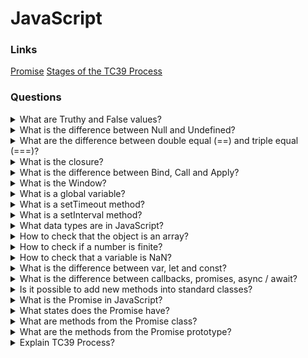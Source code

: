# JavaScript

### Links

[Promise](https://developer.mozilla.org/en-US/docs/Web/JavaScript/Reference/Global_Objects/Promise)
[Stages of the TC39 Process](https://nitayneeman.com/posts/introducing-all-stages-of-the-tc39-process-in-ecmascript/)

### Questions

<details>
  <summary>What are Truthy and False values?</summary>

What are Truthy and False values?

Falsy values:

false, 0, “”, undefined, NaN

Truthy values:

Truthy values are everything except falsy values.

</details>

<details>
  <summary>What is the difference between Null and Undefined?</summary>

Undefined can be found in different ways. Such as for not setting value, accessing elements or proper which do not exist.

For null a value, we will have to set it.

</details>

<details>
  <summary>What are the difference between double equal (==) and triple equal (===)?</summary>

Triple(===) check the value and type both.

Double(==) convert type and after that compare values. At the time of converting and, comparing it follows its own rules.

</details>

<details>
  <summary>What is the closure?</summary>

When we call or return a function inside of another method, they create a closed environment.

</details>

<details>
  <summary>What is the difference between Bind, Call and Apply?</summary>

If we have any method inside an object and we want to apply that to another one, in that case, we can use the Bind, Call and Apply method.

Firstly, Call: Need to call the Call method and send the object and parameters with separating a coma.

Secondly, Apply: It is possible to call the Applymethod and send the object and other parameters through an array.

Third, Bind: If it is needed to use a method, again and again, need to bind it with the new object. The bind creates a new function that will call the original one with context.

It is not possible to use Bind, Call and Apply with the arrow function.

</details>

<details>
  <summary>What is the Window?</summary>

A window is a global object that provides an interface for working with a DOM model of a document. It is possible to use the window object in each browser.

</details>

<details>
  <summary>What is a global variable?</summary>

A global variable is a variable that is available from any function.

</details>

<details>
  <summary>What is a setTimeout method?</summary>

The setTimeout method evaluates an expression or calls a function after a specified time.

</details>

<details>
  <summary>What is a setInterval method?</summary>

The setInterval method will continue calling the function until the interval would be active.

</details>

<details>
  <summary>What data types are in JavaScript?</summary>

The JavaScript language has two groups of data types: primitive data types and referential data types. The difference between the groups in access type. Primitive gets by value. Referential gets by link.
The data types: Number, BigInt, String, Boolean, null, undefined, Object, Symbol.

</details>

<details>
  <summary>How to check that the object is an array?</summary>

It is possible to check that object is an array by Array.isArray method or duck typing.

</details>

<details>
  <summary>How to check if a number is finite?</summary>

But they have a difference in behaviour. The global isFinite try to turn the string value into a number.

</details>

<details>
  <summary>How to check that a variable is NaN?</summary>

* isNaN - return true for NaN and undefined.
* Number.isNaN - return true only for NaN.
* NaN only one variable that is not equal itself.

</details>

<details>
  <summary>What is the difference between var, let and const?</summary>

* var has a function visibility area and pops up
* let, const has a block visibility area and not pop up
* const cannot be reset

</details>

<details>
  <summary>What is the difference between callbacks, promises, async / await?</summary>

All of them are ways for working with async functionality.

* Callback allows putting function that will run with the result of the async operation.
* Promises is a modern way of working with async functionality. A promise is an object that contains its state and is a microtask.
* Async / Await is syntax sugar that provides a more comfortable way to work with promises.

</details>

<details>
  <summary>Is it possible to add new methods into standard classes?</summary>

It is possible, but it is not good practice. 

</details>

<details>
  <summary>What is the Promise in JavaScript?</summary>

A promise is an object that stores its state (pending, fulfilled, rejected). It is a more high-tech functionality for working with async code in JavaScript.

</details>

<details>
  <summary>What states does the Promise have?</summary>

* pending: initial state, neither fulfilled nor rejected.
* fulfilled: meaning that the operation was successful.
* rejected: meaning that the operation failed.

</details>

<details>
  <summary>What are methods from the Promise class?</summary>

* .resolve - cover value into success promise.
* .reject - cover value into error handler.
* .all - wait for all success promises or reject them if one has an error.
* .allSettled - returns all resolved and rejected Promises.
* .race - returns first success of failure promise.
* .any - returns any successful promise.

</details>

<details>
  <summary>What are the methods from the Promise prototype?</summary>

* then - set success and error handler.
* .catch - set error handler.
* .finaly - set a handler that is not dependent on the result (error or success).

</details>

<details>
  <summary>Explain TC39 Process?</summary>

This process is built from five stages, starting with stage zero. Any proposal for a change in the specification goes through these stages.
* Stage 0 (Strawperson):
It represents an initial idea for adding or changing the specification.
* Stage 1 (Proposal):
It describes a discrete problem or general need, suggests a shape of the solution and points out potential challenges.
* Stage 2 (Draft):
It describes the syntax, semantics and APIs, although it can have 'todo' comments or placeholders. An experimental implementation should be runnable by a browser or a build-time transpiler.
* Stage 3 (Candidate):
It is ready for feedback and refinements from implementations and users.
* Stage 4 (Finished):
It indicates that the proposal is ready to be included in the latest draft of the specification - and be delivered with its next edition.

</details>
